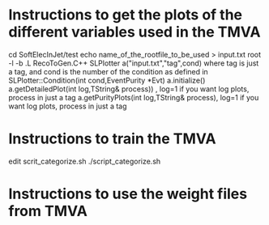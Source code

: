 Instructions to get the plots of the different variables used in the TMVA
=========================================================================

cd SoftElecInJet/test
echo name_of_the_rootfile_to_be_used > input.txt
root -l -b
.L RecoToGen.C++
SLPlotter a("input.txt","tag",cond) where tag is just a tag, and cond is the number of the condition as defined in SLPlotter::Condition(int cond,EventPurity *Evt)
a.initialize()
a.getDetailedPlot(int log,TString& process)) , log=1 if you want log plots, process in just a tag
a.getPurityPlots(int log,TString& process), log=1 if you want log plots, process in just a tag

Instructions to train the TMVA
==============================
edit scrit_categorize.sh
./script_categorize.sh

Instructions to use the weight files from TMVA
==============================================

